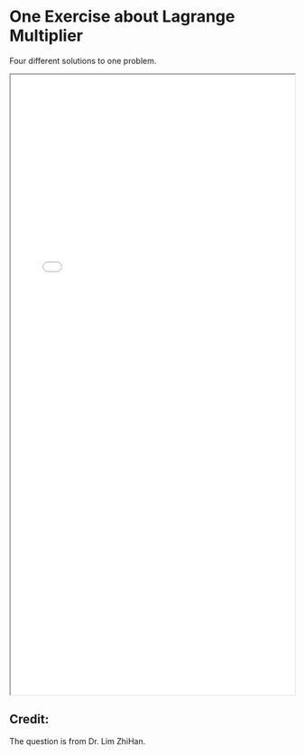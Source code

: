 # One Exercise about Lagrange Multiplier

Four different solutions to one problem.

<!--more-->

<iframe src="/pdf/Exs_on_Lagrange_Multiplier_Method.pdf" height="1100px" width="100%"></iframe>

## Credit:
The question is from Dr. Lim ZhiHan.
